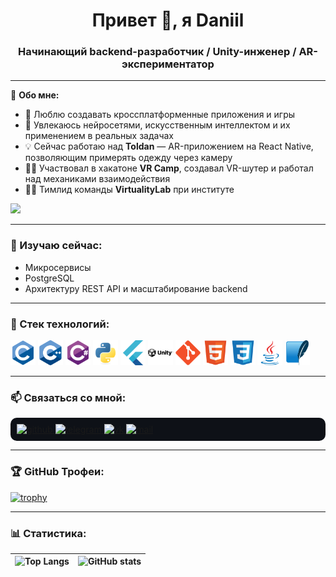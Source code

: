<h1 align="center">Привет 👋, я Daniil</h1>
<h3 align="center">Начинающий backend-разработчик / Unity-инженер / AR-экспериментатор</h3>

---

🎯 **Обо мне:**

- 🔧 Люблю создавать кроссплатформенные приложения и игры  
- 🧠 Увлекаюсь нейросетями, искусственным интеллектом и их применением в реальных задачах  
- 💡 Сейчас работаю над **Toldan** — AR-приложением на React Native, позволяющим примерять одежду через камеру  
- 👨‍💻 Участвовал в хакатоне **VR Camp**, создавал VR-шутер и работал над механиками взаимодействия  
- 🧑‍🏫 Тимлид команды **VirtualityLab** при институте  

<p align="left">
  <a href="https://hh.ru/resume/d8718bcfff0e76415c0039ed1f44567666535a" target="_blank">
    <img src="https://img.shields.io/badge/Посмотреть%20резюме-hh.ru-blue?style=for-the-badge&logo=hh.ru&logoColor=white" />
  </a>
</p>


---

### 🧠 Изучаю сейчас:
- Микросервисы  
- PostgreSQL 
- Архитектуру REST API и масштабирование backend  

---

### 🚀 Стек технологий:

<p align="left">
  <img src="https://raw.githubusercontent.com/devicons/devicon/master/icons/c/c-original.svg" alt="c" width="40" height="40"/>
  <img src="https://raw.githubusercontent.com/devicons/devicon/master/icons/cplusplus/cplusplus-original.svg" alt="cplusplus" width="40" height="40"/>
  <img src="https://raw.githubusercontent.com/devicons/devicon/master/icons/csharp/csharp-original.svg" alt="csharp" width="40" height="40"/>
  <img src="https://raw.githubusercontent.com/devicons/devicon/master/icons/python/python-original.svg" alt="python" width="40" height="40"/>
  <img src="https://raw.githubusercontent.com/devicons/devicon/master/icons/flutter/flutter-original.svg" alt="flutter" width="40" height="40"/>
  <img src="https://raw.githubusercontent.com/devicons/devicon/master/icons/unity/unity-original-wordmark.svg" alt="unity" width="40" height="40"/>
  <img src="https://raw.githubusercontent.com/devicons/devicon/master/icons/git/git-original.svg" alt="git" width="40" height="40"/>
  <img src="https://raw.githubusercontent.com/devicons/devicon/master/icons/html5/html5-original.svg" alt="html5" width="40" height="40"/>
  <img src="https://raw.githubusercontent.com/devicons/devicon/master/icons/css3/css3-original.svg" alt="css3" width="40" height="40"/>
  <img src="https://raw.githubusercontent.com/devicons/devicon/master/icons/java/java-original.svg" alt="java" width="40" height="40"/>
  <img src="https://raw.githubusercontent.com/devicons/devicon/master/icons/sqlite/sqlite-original.svg" alt="sqlite" width="40" height="40"/>
</p>

---

### 📫 Связаться со мной:

<p align="left" style="background:#0e1117; padding:10px; border-radius:10px;">
  <a href="https://github.com/Diodman" target="_blank">
    <img src="https://img.icons8.com/ios-filled/40/ffffff/github.png" alt="github" />
  </a>
  <a href="https://t.me/Diodman" target="_blank">
    <img src="https://img.icons8.com/ios-filled/40/ffffff/telegram-app.png" alt="telegram" />
  </a>
  <a href="https://vk.com/tdaniilandreevich" target="_blank">
    <img src="https://img.icons8.com/ios-filled/40/ffffff/vk-com.png" alt="vk" />
  </a>
  <a href="mailto:daniil.11022004@mail.ru" target="_blank">
    <img src="https://img.icons8.com/ios-filled/40/ffffff/email-open.png" alt="mail" />
  </a>
</p>

---

### 🏆 GitHub Трофеи:
[![trophy](https://github-profile-trophy.vercel.app/?username=Diodman&theme=onedark&column=4)](https://github.com/ryo-ma/github-profile-trophy)

---

### 📊 Статистика:

| ![Top Langs](https://github-readme-stats.vercel.app/api/top-langs/?username=Diodman&layout=compact&hide=css,html&theme=tokyonight) | ![GitHub stats](https://github-readme-stats.vercel.app/api?username=Diodman&show_icons=true&theme=tokyonight) |
|:--:|:--:|

